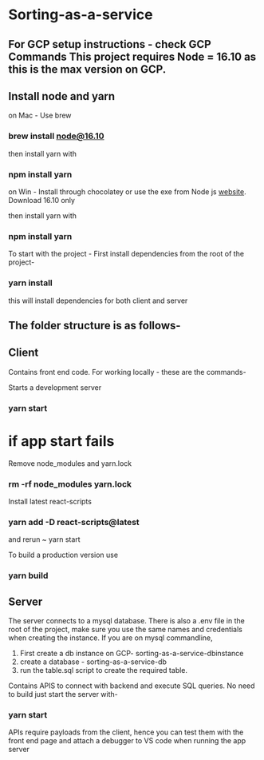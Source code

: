 # Sorting-as-a-service

For GCP setup instructions - check GCP Commands
This project requires Node = 16.10 as this is the max version on GCP.
------
## Install node and yarn
on Mac - Use brew
### brew install node@16.10

then install yarn with 
### npm install yarn

on Win - Install through chocolatey or use the exe from Node js [website](https://nodejs.org/en/download/current/). Download 16.10 only

then install yarn with 
### npm install yarn

To start with the project - 
First install dependencies from the root of the project-
### yarn install
this will install dependencies for both client and server

## The folder structure is as follows-
## Client
Contains front end code. For working locally - these are the commands-

Starts a development server
### yarn start

# if app start fails
Remove node_modules and yarn.lock
### rm -rf node_modules yarn.lock

Install latest react-scripts
### yarn add -D react-scripts@latest

 and rerun ~ yarn start
 
 To build a production version use
 ### yarn build
 
 ## Server
 
 The server connects to a mysql database. There is also a .env file in the root of the project, make sure you use the same names and credentials when creating the instance.
 If you are on mysql commandline, 
 1) First create a db instance on GCP- sorting-as-a-service-dbinstance
 2) create a database - sorting-as-a-service-db
 3) run the table.sql script to create the required table.
 
Contains APIS to connect with backend and execute SQL queries. No need to build just start the server with-
### yarn start

APIs require payloads from the client, hence you can test them with the front end page and attach a debugger to VS code when running the app server
